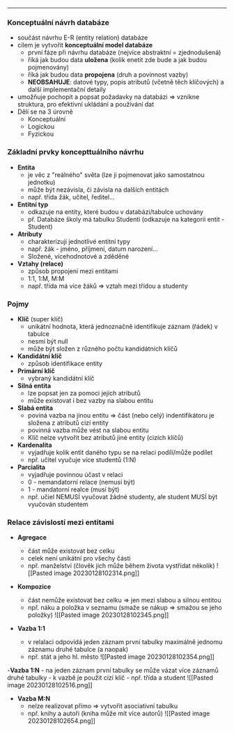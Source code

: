----
### Konceptuální návrh databáze

- součást návrhu E-R (entity relation) databáze 
- cílem je vytvořit **konceptuální model databáze**
	- první fáze při návrhu databáze (nejvíce abstraktní = zjednodušená)
	- říká jak budou data **uložena** (kolik enetit zde bude a jak budou pojmenovány)
	- říká jak budou data **propojena** (druh a povinnost vazby)
	- **NEOBSAHUJE**: datové typy, popis atributů (včetně těch klíčových) a další implementační detaily 
- umožňuje pochopit a popsat požadavky na databázi => vznikne struktura, pro efektivní ukládání a používání dat
- Dělí se na 3 úrovně
	- Konceptuální
	- Logickou
	- Fyzickou

### Základní prvky koncepttuálního návrhu

- **Entita**
	- je věc z "reálného" světa (lze ji pojmenovat jako samostatnou jednotku)
	- může být nezávisla, či závisla na dalších entitách
	- např. třída žák, učitel, ředitel...
- **Entitní typ**
	- odkazuje na entity, které budou v databázi/tabulce uchovány
	- př. Databáze školy má tabulku Studenti (odkazuje na kategorii entit - Student)
- **Atributy**
	- charakterizují jednotlivé entitní typy
	- např. žák - jméno, příjmení, datum narození...
	- Složené, vícehodnotové a zděděné
- **Vztahy (relace)**
	- způsob propojení mezi entitami
	- 1:1, 1:M, M:M
	- např. třída má více žáků => vztah mezi třídou a studenty

### Pojmy

- **Klíč** (super klíč)
	- unikátní hodnota, která jednoznačně identifikuje záznam (řádek) v tabulce 
	- nesmí být null
	- může být složen z různého počtu kandidátních klíčů
- **Kandidátní klíč** 
	- způsob identifikace entity
- **Primární klíč**
	- vybraný kandidátní klíč
- **Silná entita**
	- lze popsat jen za pomoci jejích atributů
	- může existovat i bez vazby na slabou entitu
- **Slabá entita**
	- poviná vazba na jinou entitu => část (nebo celý) indentifikátoru je složena z atributů cizí entity
	- povinná vazba může vést na slabou entitu
	- Klíč nelze vytvořit bez atributů jiné entity (cizích klíčů)
- **Kardenalita**
	- vyjadřuje kolik entit daného typu se na relaci podílí/může podílet
	- npř. učitel vyučuje více studentů (1:N)
- **Parcialita**
	- vyjadřuje povinnou účast v relaci
	- 0 - nemandatorní relace (nemusí být)
	- 1 - mandatorní realce (musí být)
	- npř. učiel NEMUSÍ vyučovat žádné studenty, ale student MUSÍ být vyučován studentem

### Relace závislostí mezi entitami

- **Agregace**
	- část může existovat bez celku
	- celek není unikátní pro všechy části
	- npř. manželství (člověk jich může během života vystřídat několik)
	![[Pasted image 20230128102314.png]]

- **Kompozice**
	- část nemůže existovat bez celku => jen mezi slabou a silnou entitou
	- npř. náku a položka v seznamu (smaže se nákup => smažou se jeho položky)
	![[Pasted image 20230128102345.png]]

- **Vazba 1:1**
	- v relalaci odpovídá jeden záznam první tabulky maximálně jednomu záznamu druhé tabulce (a naopak)
	- npř. stát a jeho hl. město
	![[Pasted image 20230128102354.png]]

-**Vazba 1:N**
	- na jeden záznam první tabulky se může vázat více záznamů druhé tabulky
	- k vazbě je použit cizí klíč
	- npř. třída a student
	![[Pasted image 20230128102516.png]]

- **Vazba M:N**
	- nelze realizovat přímo => vytvořit asociativní tabulku
	- npř. knihy a autoři (kniha může mít více autorů)
	![[Pasted image 20230128102654.png]]

